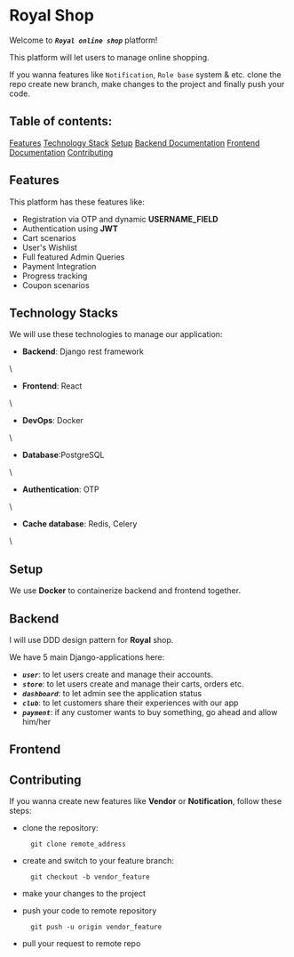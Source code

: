 # Royal Shop

Welcome to ***`Royal online shop`*** platform!

This platform will let users to manage online shopping.

If you wanna features like `Notification`, `Role base` system & etc. clone the repo create new branch, make changes to the project and finally push your code.

<h2>
Table of contents:
</h2>

<a href="##features">Features</a>
<a href="##technology stacks">Technology Stack</a>
<a href="##setup">Setup</a>
<a href="##backend">Backend Documentation</a>
<a href="##frontend">Frontend Documentation</a>
<a href="##contributing">Contributing</a>

## Features

This platform has these features like:

- Registration via OTP and dynamic **USERNAME_FIELD**
- Authentication using **JWT**
- Cart scenarios
- User's Wishlist
- Full featured Admin Queries
- Payment Integration
- Progress tracking
- Coupon scenarios

## Technology Stacks

We will use these technologies to manage our application:

- **Backend**: Django rest framework  

\

- **Frontend**: React  

\

- **DevOps**: Docker  

\

- **Database**:PostgreSQL  

\

- **Authentication**: OTP  

\

- **Cache database**: Redis, Celery  

\


## Setup

We use **Docker** to containerize backend and frontend together.

## Backend

I will use DDD design pattern for **Royal** shop.

We have 5 main Django-applications here:
- ***`user`***: to let users create and manage their accounts.
- ***`store`***: to let users create and manage their carts, orders etc.
- ***`dashboard`***: to let admin see the application status
- ***`club`***: to let customers share their experiences with our app
- ***`payment`***: if any customer wants to buy something, go ahead and allow him/her

## Frontend

## Contributing

If you wanna create new features like **Vendor** or **Notification**, follow these steps:

- clone the repository:

        git clone remote_address

- create and switch to your feature branch:

        git checkout -b vendor_feature

- make your changes to the project 

- push your code to remote repository

        git push -u origin vendor_feature

- pull your request to remote repo
